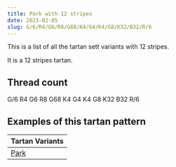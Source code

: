 ```yaml
---
title: Park with 12 stripes
date: 2023-02-05
slug: G/6/R4/G6/R8/G68/K4/G4/K4/G8/K32/B32/R/6
---
```

This is a list of all the tartan sett variants with 12 stripes.

It is a 12 stripes tartan.


## Thread count
G/6 R4 G6 R8 G68 K4 G4 K4 G8 K32 B32 R/6

## Examples of this tartan pattern

| Tartan Variants |
|---------------|
| [Park](/variants/g/6/r4/g6/r8/g68/k4/g4/k4/g8/k32/b32/r/6-b304080-g008000-k000000-rc00000)||
